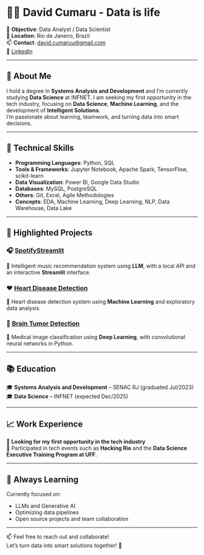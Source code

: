 # 👨‍💻 David Cumaru - Data is life

🎯 **Objective**: Data Analyst / Data Scientist  
📍 **Location**: Rio de Janeiro, Brazil  
📫 **Contact**: [david.cumaruu@gmail.com](mailto:david.cumaruu@gmail.com)  
🔗 [LinkedIn](https://www.linkedin.com/in/david-cumaru/)

---

## 🧠 About Me

I hold a degree in **Systems Analysis and Development** and I’m currently studying **Data Science** at INFNET. I am seeking my first opportunity in the tech industry, focusing on **Data Science**, **Machine Learning**, and the development of **Intelligent Solutions**.  
I’m passionate about learning, teamwork, and turning data into smart decisions.

---

## 🚀 Technical Skills

- **Programming Languages**: Python, SQL  
- **Tools & Frameworks**: Jupyter Notebook, Apache Spark, TensorFlow, scikit-learn  
- **Data Visualization**: Power BI, Google Data Studio  
- **Databases**: MySQL, PostgreSQL  
- **Others**: Git, Excel, Agile Methodologies  
- **Concepts**: EDA, Machine Learning, Deep Learning, NLP, Data Warehouse, Data Lake

---

## 🧪 Highlighted Projects

### 🎧 [SpotifyStreamlit](https://github.com/DavidCumaru/Spotify_streamlit)
🔹 Intelligent music recommendation system using **LLM**, with a local API and an interactive **Streamlit** interface.

### ❤️ [Heart Disease Detection](https://github.com/DavidCumaru/HeartDiseaseClassification)
🔹 Heart disease detection system using **Machine Learning** and exploratory data analysis.

### 🧠 [Brain Tumor Detection](https://github.com/DavidCumaru/Brain_tumor_detection)
🔹 Medical image classification using **Deep Learning**, with convolutional neural networks in Python.

---

## 📚 Education

🎓 **Systems Analysis and Development** – SENAC RJ (graduated Jul/2023)  
🎓 **Data Science** – INFNET (expected Dec/2025)

---

## 📈 Work Experience

🔹 **Looking for my first opportunity in the tech industry**  
🔹 Participated in tech events such as **Hacking Rio** and the **Data Science Executive Training Program at UFF**.

---

## 🌱 Always Learning

Currently focused on:
- LLMs and Generative AI
- Optimizing data pipelines
- Open source projects and team collaboration

---

📫 Feel free to reach out and collaborate!  
Let’s turn data into smart solutions together! 🚀
